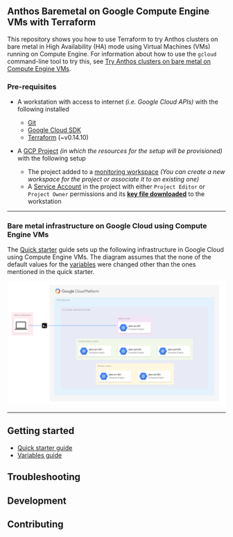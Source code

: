 
## Anthos Baremetal on Google Compute Engine VMs with Terraform

This repository shows you how to use Terraform to try Anthos clusters on bare metal in High Availability (HA) mode using Virtual Machines (VMs) running on Compute Engine. For information about how to use the `gcloud` command-line tool to try this, see [Try Anthos clusters on bare metal on Compute Engine VMs](https://cloud.google.com/anthos/clusters/docs/bare-metal/1.6/try/gce-vms).

### Pre-requisites

- A workstation with access to internet _(i.e. Google Cloud APIs)_ with the following installed
  - [Git](https://www.atlassian.com/git/tutorials/install-git)
  - [Google Cloud SDK](https://cloud.google.com/sdk/docs/install)
  - [Terraform](https://learn.hashicorp.com/tutorials/terraform/install-cli) (~v0.14.10)

- A [GCP Project](https://console.cloud.google.com/cloud-resource-manager?_ga=2.187862184.1029435410.1614837439-1338907320.1614299892) _(in which the resources for the setup will be provisioned)_ with the following setup
  - The project added to a [monitoring workspace](https://console.cloud.google.com/monitoring?_ga=2.256070603.1395081395.1617860495-190605143.1617846491) _(You can create a new workspace for the project or associate it to an existing one)_
  - A [Service Account](https://cloud.devsite.corp.google.com/iam/docs/creating-managing-service-accounts) in the project with either `Project Editor` or `Project Owner` permissions and its **[key file downloaded](https://cloud.devsite.corp.google.com/iam/docs/creating-managing-service-account-keys)** to the workstation

---
### Bare metal infrastructure on Google Cloud using Compute Engine VMs

The [Quick starter](docs/quickstart.md) guide sets up the following infrastructure in Google Cloud using Compute Engine VMs. The diagram assumes that the none of the default values for the [variables](variables.tf) were changed other than the ones mentioned in the quick starter.

![Bare metal infrastructure on Google Cloud using Compute Engine VMs](resources/images/abm_gcp_infra.svg)

---
## Getting started

- [Quick starter guide](docs/quickstart.md)
- [Variables guide](docs/variables.md)

 ## Troubleshooting

## Development

## Contributing

